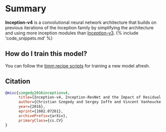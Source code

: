 # Summary

**Inception-v4** is a convolutional neural network architecture that builds on previous iterations of the Inception family by simplifying the architecture and using more inception modules than [Inception-v3](https://paperswithcode.com/method/inception-v3).
{% include 'code_snippets.md' %}

## How do I train this model?

You can follow the [timm recipe scripts](https://rwightman.github.io/pytorch-image-models/scripts/) for training a new model afresh.

## Citation

```BibTeX
@misc{szegedy2016inceptionv4,
      title={Inception-v4, Inception-ResNet and the Impact of Residual Connections on Learning}, 
      author={Christian Szegedy and Sergey Ioffe and Vincent Vanhoucke and Alex Alemi},
      year={2016},
      eprint={1602.07261},
      archivePrefix={arXiv},
      primaryClass={cs.CV}
}
```

<!--
Models:
- Name: inception_v4
  Metadata:
    FLOPs: 15806527936
    Training Data:
    - ImageNet
    Training Techniques:
    - Label Smoothing
    - RMSProp
    - Weight Decay
    Training Resources: 20x NVIDIA Kepler GPUs
    Architecture:
    - Average Pooling
    - Dropout
    - Inception-A
    - Inception-B
    - Inception-C
    - Reduction-A
    - Reduction-B
    - Softmax
    File Size: 171082495
    Tasks:
    - Image Classification
    ID: inception_v4
    LR: 0.045
    Dropout: 0.2
    Crop Pct: '0.875'
    Momentum: 0.9
    Image Size: '299'
    Interpolation: bicubic
  Code: https://github.com/rwightman/pytorch-image-models/blob/d8e69206be253892b2956341fea09fdebfaae4e3/timm/models/inception_v4.py#L313
  In Collection: Inception v4
Collections:
- Name: Inception v4
  Paper:
    title: Inception-v4, Inception-ResNet and the Impact of Residual Connections on
      Learning
    url: https://papperswithcode.com//paper/inception-v4-inception-resnet-and-the-impact
  type: model-index
Type: model-index
-->
